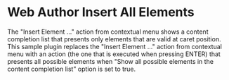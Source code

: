 Web Author Insert All Elements
=================================

The "Insert Element ..." action from contextual menu shows a content completion list that presents only elements that are
valid at caret position.
This sample plugin replaces the "Insert Element ..." action from contextual menu with an action (the one that is executed 
when pressing ENTER) that presents all possible elements when "Show all possible elements in the content completion list" 
option is set to true.
